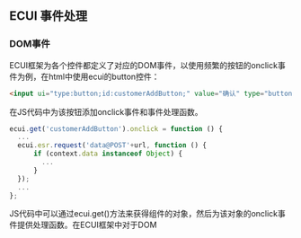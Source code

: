 ## ECUI 事件处理
### DOM事件
ECUI框架为各个控件都定义了对应的DOM事件，以使用频繁的按钮的onclick事件为例，在html中使用ecui的button控件：
```html
<input ui="type:button;id:customerAddButton;" value="确认" type="button"/>
```
在JS代码中为该按钮添加onclick事件和事件处理函数。
```js
ecui.get('customerAddButton').onclick = function () {
  ...
  ecui.esr.request('data@POST'+url, function () {
      if (context.data instanceof Object) {
        ...
      }
  });
  ...
};
```
JS代码中可以通过ecui.get()方法来获得组件的对象，然后为该对象的onclick事件提供处理函数。在ECUI框架中对于DOM
